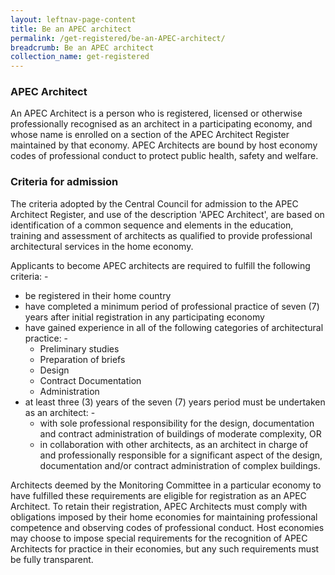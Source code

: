```yaml
---
layout: leftnav-page-content
title: Be an APEC architect
permalink: /get-registered/be-an-APEC-architect/
breadcrumb: Be an APEC architect
collection_name: get-registered
---
```


### **APEC Architect**

An APEC Architect is a person who is registered, licensed or otherwise professionally recognised as an architect in a participating economy, and whose name is enrolled on a section of the APEC Architect Register maintained by that economy. APEC Architects are bound by host economy codes of professional conduct to protect public health, safety and welfare.

### **Criteria for admission**

The criteria adopted by the Central Council for admission to the APEC Architect Register, and use of the description 'APEC Architect', are based on identification of a common sequence and elements in the education, training and assessment of architects as qualified to provide professional architectural services in the home economy.

Applicants to become APEC architects are required to fulfill the following criteria: -
* be registered in their home country
* have completed a minimum period of professional practice of seven (7) years after initial registration in any participating economy
* have gained experience in all of the following categories of architectural practice: -
	* Preliminary studies
	* Preparation of briefs
	* Design
	* Contract Documentation
	* Administration
* at least three (3) years of the seven (7) years period must be undertaken as an architect: -
	* with sole professional responsibility for the design, documentation and contract administration of buildings of moderate complexity, OR
	* in collaboration with other architects, as an architect in charge of and professionally responsible for a significant aspect of the design, documentation and/or contract administration of complex buildings.

Architects deemed by the Monitoring Committee in a particular economy to have fulfilled these requirements are eligible for registration as an APEC Architect. To retain their registration, APEC Architects must comply with obligations imposed by their home economies for maintaining professional competence and observing codes of professional conduct. Host economies may choose to impose special requirements for the recognition of APEC Architects for practice in their economies, but any such requirements must be fully transparent.
